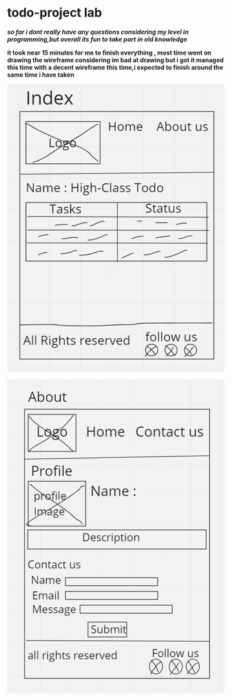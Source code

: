 # todo-project lab

***so far i dont really have any questions considering my level in programming,but overall its fun to take part in old knowledge***

**it took near 15 minutes for me to finish everything , most time went on drawing the wireframe considering im bad at drawing but i got it managed this time with a decent wireframe this time,i expected to finish around the same time i have taken**



![index page wire](lab031.png)


![about page wire](lab032.png)